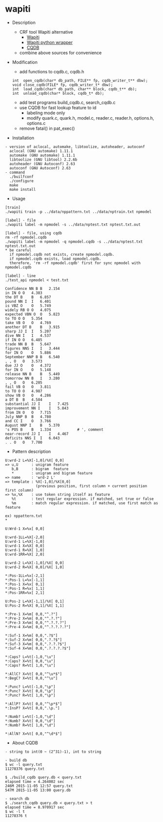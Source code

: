 wapiti
===

- Description
  - CRF tool Wapiti alternative
    - [Wapiti](https://github.com/Jekub/Wapiti)
    - [Wapiti python wrapper](https://github.com/adsva/python-wapiti)
    - [CQDB](https://github.com/ninjin/cqdb)
  - combine above sources for convenience

- Modification
  - add functions to cqdb.c, cqdb.h
  ```
  int  open_cqdb(char* db_path, FILE** fp, cqdb_writer_t** dbw);
  void close_cqdb(FILE* fp, cqdb_writer_t* dbw);
  int  load_cqdb(char* db_path, char** block, cqdb_t** db);
  int  unload_cqdb(char* block, cqdb_t* db);
  ```
  - add test programs build_cqdb.c, search_cqdb.c
  - use CQDB for fast lookup feature to id
    - labeling mode only
    - modify quark.c, quark.h, model.c, reader.c, reader.h, options.h, options.c
  - remove fatal() in pat_exec()

- Installation
```
- version of aclocal, automake, libtoolize, autoheader, autoconf 
  aclocal (GNU automake) 1.11.1
  automake (GNU automake) 1.11.1
  libtoolize (GNU libtool) 2.2.6b 
  autoheader (GNU Autoconf) 2.63
  autoconf (GNU Autoconf) 2.63
- command
  ./builfconf
  ./configure
  make
  make install
```

- Usage
```
[train]
./wapiti train -p ../data/nppattern.txt ../data/nptrain.txt npmodel

[label] - file
./wapiti label -m npmodel -s ../data/nptest.txt nptest.txt.out

[label] - file, using cqdb
rm -rf npmodel.cqdb
./wapiti label -m npmodel -q npmodel.cqdb -s ../data/nptest.txt nptest.txt.out
* be careful
  if npmodel.cqdb not exists, create npmodel.cqdb.
  if npmodel.cqdb exists, load npmodel.cqdb.
  therefore, 'rm -rf npmodel.cqdb' first for sync npmodel with npmodel.cqdb

[label] - line
./test_api npmodel < test.txt

Confidence NN B	B	2.154
in IN O	O	4.383
the DT B	B	6.857
pound NN I	I	6.401
is VBZ O	O	5.749
widely RB O	O	4.075
expected VBN O	O	5.823
to TO O	O	5.354
take VB O	O	4.769
another DT B	B	3.915
sharp JJ I	I	5.207
dive NN I	I	4.537
if IN O	O	6.485
trade NN B	B	5.647
figures NNS I	I	3.444
for IN O	O	5.886
September NNP B	B	6.540
, , O	O	3.573
due JJ O	O	4.372
for IN O	O	5.148
release NN B	B	5.449
tomorrow NN B	I	3.280
, , O	O	6.205
fail VB O	O	3.811
to TO O	O	4.987
show VB O	O	4.286
a DT B	B	4.584
substantial JJ I	I	7.425
improvement NN I	I	5.843
from IN O	O	7.715
July NNP B	B	4.780
and CC I	O	3.766
August NNP I	B	5.370
's POS B	B	1.334            # ', comment
near-record JJ I	I	4.467
deficits NNS I	I	6.043
. . O	O	7.700

```

- Pattern description
```
U:wrd-2 L=%X[-1,0]/%X[ 0,0]
=> u,U      : unigram feature
   b,B      : bigram  feature
   *        : unigram and bigram feature
=> name     : 'wrd-2 L'
=> template : %X[-1,0]/%X[0,0]
              (previous position, first column + current position first column)
=> %x,%X    : use token string itself as feature
   %t       : test regular expression. if matched, set true or false
   %m       : match regular expression. if matched, use first match as feature

ex) nppattern.txt
*

U:Wrd-1 X=%x[ 0,0]

U:wrd-1LL=%X[-2,0]
U:wrd-1 L=%X[-1,0]
U:wrd-1 X=%X[ 0,0]
U:wrd-1 R=%X[ 1,0]
U:wrd-1RR=%X[ 2,0]

U:wrd-2 L=%X[-1,0]/%X[ 0,0]
U:wrd-2 R=%X[ 0,0]/%X[ 1,0]

*:Pos-1LL=%x[-2,1]
*:Pos-1 L=%x[-1,1]
*:Pos-1 X=%x[ 0,1]
*:Pos-1 R=%x[ 1,1]
*:Pos-1RR=%x[ 2,1]

U:Pos-2 L=%X[-1,1]/%X[ 0,1]
U:Pos-2 R=%X[ 0,1]/%X[ 1,1]

*:Pre-1 X=%m[ 0,0,"^.?"]
*:Pre-2 X=%m[ 0,0,"^.?.?"]
*:Pre-3 X=%m[ 0,0,"^.?.?.?"]
*:Pre-4 X=%m[ 0,0,"^.?.?.?.?"]

*:Suf-1 X=%m[ 0,0,".?$"]
*:Suf-2 X=%m[ 0,0,".?.?$"]
*:Suf-3 X=%m[ 0,0,".?.?.?$"]
*:Suf-4 X=%m[ 0,0,".?.?.?.?$"]

*:Caps? L=%t[-1,0,"\u"]
*:Caps? X=%t[ 0,0,"\u"]
*:Caps? R=%t[ 1,0,"\u"]

*:AllC? X=%t[ 0,0,"^\u*$"]
*:BegC? X=%t[ 0,0,"^\u"]

*:Punc? L=%t[-1,0,"\p"]
*:Punc? X=%t[ 0,0,"\p"]
*:Punc? R=%t[ 1,0,"\p"]

*:AllP? X=%t[ 0,0,"^\p*$"]
*:InsP? X=%t[ 0,0,".\p."]

*:Numb? L=%t[-1,0,"\d"]
*:Numb? X=%t[ 0,0,"\d"]
*:Numb? R=%t[ 1,0,"\d"]

*:AllN? X=%t[ 0,0,"^\d*$"]
```

- About CQDB
```
- string to int(0 ~ (2^31)-1), int to string

- build db
$ wc -l query.txt
11278376 query.txt

$ ./build_cqdb query.db < query.txt
elapsed time = 4.264002 sec
246M 2015-11-05 12:57 query.txt
547M 2015-11-05 13:00 query.db

- search db
$ ./search_cqdb query.db < query.txt > t
elapsed time = 8.970917 sec
$ wc -l t
11278376 t
```
